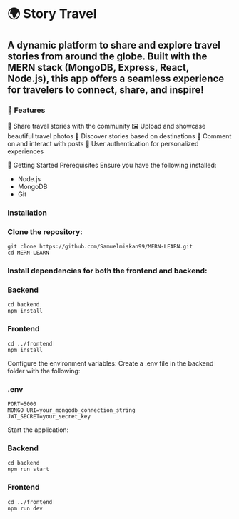 # 🌍 Story Travel
## A dynamic platform to share and explore travel stories from around the globe. Built with the MERN stack (MongoDB, Express, React, Node.js), this app offers a seamless experience for travelers to connect, share, and inspire!


### 🌟 Features
📖 Share travel stories with the community
🖼️ Upload and showcase beautiful travel photos
📍 Discover stories based on destinations
💬 Comment on and interact with posts
🔐 User authentication for personalized experiences

🚀 Getting Started
Prerequisites
Ensure you have the following installed:

 - Node.js
 - MongoDB
 - Git

### Installation
### Clone the repository:
```
git clone https://github.com/Samuelmiskan99/MERN-LEARN.git  
cd MERN-LEARN
```

### Install dependencies for both the frontend and backend:

### Backend  
```
cd backend  
npm install
```

### Frontend  
```
cd ../frontend  
npm install
```

Configure the environment variables:
Create a .env file in the backend folder with the following:

### .env
```
PORT=5000  
MONGO_URI=your_mongodb_connection_string  
JWT_SECRET=your_secret_key
```

Start the application:
### Backend  
```
cd backend  
npm run start
```

### Frontend  
```
cd ../frontend  
npm run dev
```
